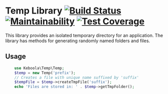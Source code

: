 # Temp Library [![Build Status](https://travis-ci.org/keboola/php-temp.svg?branch=master)](https://travis-ci.org/keboola/php-temp) [![Maintainability](https://api.codeclimate.com/v1/badges/1f0a96227c7e6483467d/maintainability)](https://codeclimate.com/github/keboola/php-temp/maintainability) [![Test Coverage](https://api.codeclimate.com/v1/badges/1f0a96227c7e6483467d/test_coverage)](https://codeclimate.com/github/keboola/php-temp/test_coverage)

This library provides an isolated temporary directory for an application. The library has methods
for generating randomly named folders and files.  

## Usage

```php
    use Keboola\Temp\Temp;
    $temp = new Temp('prefix');
    // Creates a file with unique name suffixed by 'suffix'
    $tempFile = $temp->createTmpFile('suffix');
    echo 'Files are stored in: ' . $temp->getTmpFolder();
```
